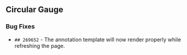##  Circular Gauge

###    Bug Fixes

- `## 269652` - The annotation template will now render properly while refreshing the page.
